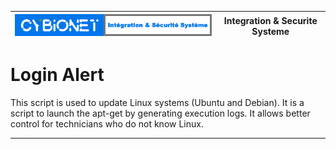 | ![alt text][logo] | Integration & Securite Systeme |
| ------------- |:-------------:|

# Login Alert
This script is used to update Linux systems (Ubuntu and Debian). It is a script to launch the apt-get by generating execution logs. It allows better control for technicians who do not know Linux.

---
[logo]: ./md/logo.png "Cybionet"
